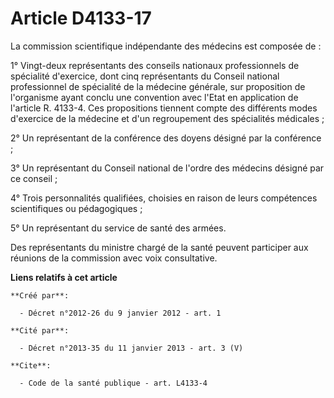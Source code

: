 # Article D4133-17

La commission scientifique indépendante des médecins est composée de : 

1° Vingt-deux représentants des conseils nationaux professionnels de spécialité d'exercice, dont cinq représentants du
Conseil national professionnel de spécialité de la médecine générale, sur proposition de l'organisme ayant conclu une
convention avec l'Etat en application de l'article R. 4133-4. Ces propositions tiennent compte des différents modes
d'exercice de la médecine et d'un regroupement des spécialités médicales ; 

2° Un représentant de la conférence des doyens désigné par la conférence ; 

3° Un représentant du Conseil national de l'ordre des médecins désigné par ce conseil ; 

4° Trois personnalités qualifiées, choisies en raison de leurs compétences scientifiques ou pédagogiques ; 

5° Un représentant du service de santé des armées. 

Des représentants du ministre chargé de la santé peuvent participer aux réunions de la commission avec voix consultative.

**Liens relatifs à cet article**

	**Créé par**:

	  - Décret n°2012-26 du 9 janvier 2012 - art. 1

	**Cité par**:

	  - Décret n°2013-35 du 11 janvier 2013 - art. 3 (V)

	**Cite**:

	  - Code de la santé publique - art. L4133-4
